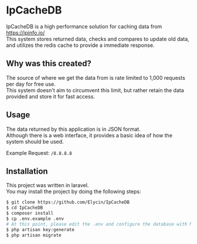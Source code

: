 # IpCacheDB

IpCacheDB is a high performance solution for caching data from https://ipinfo.io/  
This system stores returned data, checks and compares to update old data, and utilizes the redis cache to provide a immediate response.

## Why was this created?
The source of where we get the data from is rate limited to 1,000 requests per day for free use.  
This system doesn't aim to circumvent this limit, but rather retain the data provided and store it for fast access.

## Usage
The data returned by this application is in JSON format.  
Although there is a web interface, it provides a basic idea of how the system should be used.

Example Request: `/8.8.8.8`

## Installation
This project was written in laravel.  
You may install the project by doing the following steps:  
```bash
$ git clone https://github.com/Elycin/IpCacheDB
$ cd IpCacheDB
$ composer install
$ cp .env.example .env
# At this point, please edit the .env and configure the database with MySQL. 
$ php artisan key:generate
$ php artisan migrate
```
